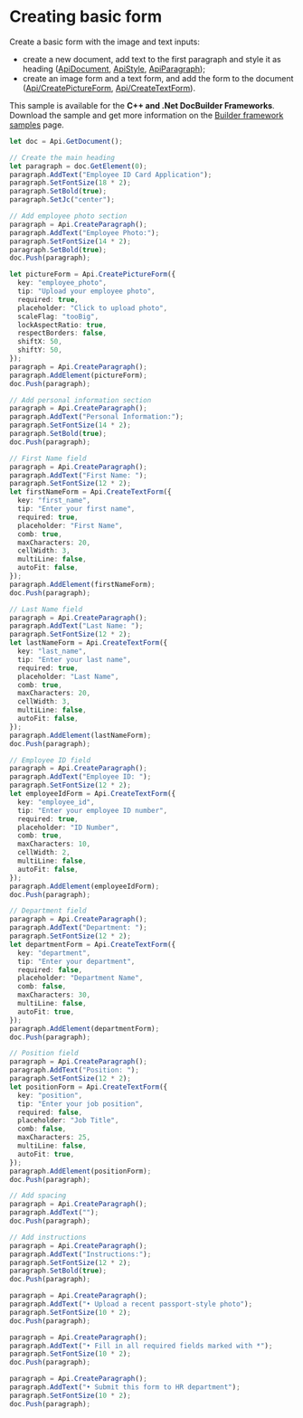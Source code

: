 # Creating basic form

Create a basic form with the image and text inputs:

- create a new document, add text to the first paragraph and style it as heading ([ApiDocument](/docs/office-api/usage-api/text-document-api/ApiDocument/ApiDocument.md), [ApiStyle](/docs/office-api/usage-api/text-document-api/ApiStyle/ApiStyle.md), [ApiParagraph](/docs/office-api/usage-api/text-document-api/ApiParagraph/ApiParagraph.md));
- create an image form and a text form, and add the form to the document ([Api/CreatePictureForm](/docs/office-api/usage-api/form-api/Api/Methods/CreatePictureForm.md), [Api/CreateTextForm](/docs/office-api/usage-api/form-api/Api/Methods/CreateTextForm.md)).

This sample is available for the **C++ and .Net DocBuilder Frameworks**.
Download the sample and get more information on the [Builder framework samples](/docs/document-builder/samples/samples.md) page.

```ts editor-pdf zoom=60
let doc = Api.GetDocument();

// Create the main heading
let paragraph = doc.GetElement(0);
paragraph.AddText("Employee ID Card Application");
paragraph.SetFontSize(18 * 2);
paragraph.SetBold(true);
paragraph.SetJc("center");

// Add employee photo section
paragraph = Api.CreateParagraph();
paragraph.AddText("Employee Photo:");
paragraph.SetFontSize(14 * 2);
paragraph.SetBold(true);
doc.Push(paragraph);

let pictureForm = Api.CreatePictureForm({
  key: "employee_photo",
  tip: "Upload your employee photo",
  required: true,
  placeholder: "Click to upload photo",
  scaleFlag: "tooBig",
  lockAspectRatio: true,
  respectBorders: false,
  shiftX: 50,
  shiftY: 50,
});
paragraph = Api.CreateParagraph();
paragraph.AddElement(pictureForm);
doc.Push(paragraph);

// Add personal information section
paragraph = Api.CreateParagraph();
paragraph.AddText("Personal Information:");
paragraph.SetFontSize(14 * 2);
paragraph.SetBold(true);
doc.Push(paragraph);

// First Name field
paragraph = Api.CreateParagraph();
paragraph.AddText("First Name: ");
paragraph.SetFontSize(12 * 2);
let firstNameForm = Api.CreateTextForm({
  key: "first_name",
  tip: "Enter your first name",
  required: true,
  placeholder: "First Name",
  comb: true,
  maxCharacters: 20,
  cellWidth: 3,
  multiLine: false,
  autoFit: false,
});
paragraph.AddElement(firstNameForm);
doc.Push(paragraph);

// Last Name field
paragraph = Api.CreateParagraph();
paragraph.AddText("Last Name: ");
paragraph.SetFontSize(12 * 2);
let lastNameForm = Api.CreateTextForm({
  key: "last_name",
  tip: "Enter your last name",
  required: true,
  placeholder: "Last Name",
  comb: true,
  maxCharacters: 20,
  cellWidth: 3,
  multiLine: false,
  autoFit: false,
});
paragraph.AddElement(lastNameForm);
doc.Push(paragraph);

// Employee ID field
paragraph = Api.CreateParagraph();
paragraph.AddText("Employee ID: ");
paragraph.SetFontSize(12 * 2);
let employeeIdForm = Api.CreateTextForm({
  key: "employee_id",
  tip: "Enter your employee ID number",
  required: true,
  placeholder: "ID Number",
  comb: true,
  maxCharacters: 10,
  cellWidth: 2,
  multiLine: false,
  autoFit: false,
});
paragraph.AddElement(employeeIdForm);
doc.Push(paragraph);

// Department field
paragraph = Api.CreateParagraph();
paragraph.AddText("Department: ");
paragraph.SetFontSize(12 * 2);
let departmentForm = Api.CreateTextForm({
  key: "department",
  tip: "Enter your department",
  required: false,
  placeholder: "Department Name",
  comb: false,
  maxCharacters: 30,
  multiLine: false,
  autoFit: true,
});
paragraph.AddElement(departmentForm);
doc.Push(paragraph);

// Position field
paragraph = Api.CreateParagraph();
paragraph.AddText("Position: ");
paragraph.SetFontSize(12 * 2);
let positionForm = Api.CreateTextForm({
  key: "position",
  tip: "Enter your job position",
  required: false,
  placeholder: "Job Title",
  comb: false,
  maxCharacters: 25,
  multiLine: false,
  autoFit: true,
});
paragraph.AddElement(positionForm);
doc.Push(paragraph);

// Add spacing
paragraph = Api.CreateParagraph();
paragraph.AddText("");
doc.Push(paragraph);

// Add instructions
paragraph = Api.CreateParagraph();
paragraph.AddText("Instructions:");
paragraph.SetFontSize(12 * 2);
paragraph.SetBold(true);
doc.Push(paragraph);

paragraph = Api.CreateParagraph();
paragraph.AddText("• Upload a recent passport-style photo");
paragraph.SetFontSize(10 * 2);
doc.Push(paragraph);

paragraph = Api.CreateParagraph();
paragraph.AddText("• Fill in all required fields marked with *");
paragraph.SetFontSize(10 * 2);
doc.Push(paragraph);

paragraph = Api.CreateParagraph();
paragraph.AddText("• Submit this form to HR department");
paragraph.SetFontSize(10 * 2);
doc.Push(paragraph);
```
